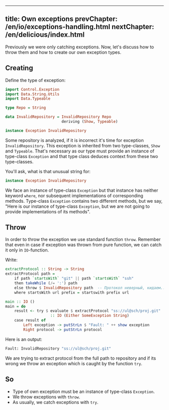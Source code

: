 ----
title: Own exceptions
prevChapter: /en/io/exceptions-handling.html
nextChapter: /en/delicious/index.html
----

Previously we were only catching exceptions. Now, let's discuss how to throw them and how to create our own exception types.

## Creating

Define the type of exception:

```haskell
import Control.Exception
import Data.String.Utils
import Data.Typeable

type Repo = String

data InvalidRepository = InvalidRepository Repo
                         deriving (Show, Typeable)

instance Exception InvalidRepository
```

Some repository is analyzed, if it is incorrect it's time for exception `InvalidRepository`. This exception is inherited from two type-classes, `Show` and `Typeable`. That's necessary as our type must provide an instance of type-class `Exception` and that type class deduces context from these two type-classes.

You'll ask, what is that unusual string for:

```haskell
instance Exception InvalidRepository
```

We face an instance of type-class `Exception` but that instance has neither keyword `where`, nor subsequent implementations of corresponding methods. Type-class `Exception` contains two different methods, but we say, "Here is our instance of type-class `Exception`, but we are not going to provide implementations of its methods".

## Throw

In order to throw the exception we use standard function `throw`. Remember that even in case if exception was thrown from pure function, we can catch it only in `IO`-function.

Write:

```haskell
extractProtocol :: String -> String
extractProtocol path =
    if path `startsWith` "git" || path `startsWith` "ssh"
    then takeWhile (/= ':') path
    else throw $ InvalidRepository path  -- Протокол неверный, кидаем...
    where startsWith url prefix = startswith prefix url

main :: IO ()
main = do
    result <- try $ evaluate $ extractProtocol "ss://ul@sch/proj.git"
                    :: IO (Either SomeException String)
    case result of
        Left exception -> putStrLn $ "Fault: " ++ show exception
        Right protocol -> putStrLn protocol
```

Here is an output:

```bash
Fault: InvalidRepository "ss://ul@sch/proj.git"
```

We are trying to extract protocol from the full path to repository and if its wrong we throw an exception which is caught by the function `try`.

## So

* Type of own exception must be an instance of type-class `Exception`.
* We throw exceptions with `throw`.
* As usually, we catch exceptions with `try`.

